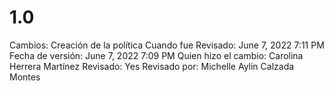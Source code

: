 # 1.0

Cambios: Creación de la política
Cuando fue Revisado: June 7, 2022 7:11 PM
Fecha de  versión: June 7, 2022 7:09 PM
Quien hizo el cambio: Carolina Herrera Martínez
Revisado: Yes
Revisado por: Michelle Aylin Calzada Montes